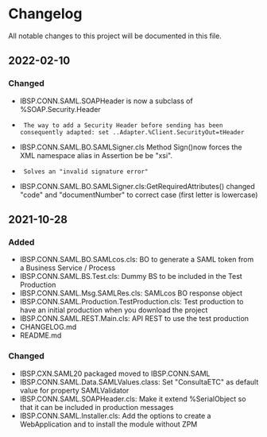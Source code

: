 # Changelog

All notable changes to this project will be documented in this file.

## 2022-02-10
### Changed
* IBSP.CONN.SAML.SOAPHeader is now a subclass of %SOAP.Security.Header
*      The way to add a Security Header before sending has been consequently adapted: set ..Adapter.%Client.SecurityOut=tHeader
* IBSP.CONN.SAML.BO.SAMLSigner.cls Method Sign()now forces the XML namespace alias in Assertion be be "xsi". 
*      Solves an "invalid signature error" 
* IBSP.CONN.SAML.BO.SAMLSigner.cls:GetRequiredAttributes() changed "code" and "documentNumber" to correct case (first letter is lowercase)
## 2021-10-28
### Added
* IBSP.CONN.SAML.BO.SAMLcos.cls: BO to generate a SAML token from a Business Service / Process
* IBSP.CONN.SAML.BS.Test.cls: Dummy BS to be included in the Test Production
* IBSP.CONN.SAML.Msg.SAMLRes.cls: SAMLcos BO response object
* IBSP.CONN.SAML.Production.TestProduction.cls: Test production to have an initial production when you download the project
* IBSP.CONN.SAML.REST.Main.cls: API REST to use the test production
* CHANGELOG.md
* README.md

### Changed
* IBSP.CXN.SAML20 packaged moved to IBSP.CONN.SAML
* IBSP.CONN.SAML.Data.SAMLValues.class: Set "ConsultaETC" as default value for property SAMLValidator
* IBSP.CONN.SAML.SOAPHeader.cls: Make it extend %SerialObject so that it can be included in production messages
* IBSP.CONN.SAML.Installer.cls: Add the options to create a WebApplication and to install the module without ZPM
